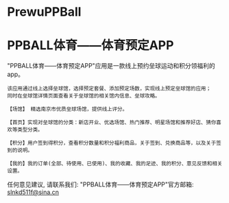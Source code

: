 # PrewuPPBall
# PPBALL体育——体育预定APP

  "PPBALL体育——体育预定APP"应用是一款线上预约垒球运动和积分领福利的app。
    
    该应用通过线上选择垒球馆，选择预定套餐、添加预定场数，实现线上预定垒球馆的应用；
    同时在垒球馆详情页面查看关于垒球馆的相关馆内信息、垒球攻略。
    
    【场馆】 精选南京市优质垒球场馆，提供线上评分。
    
    【首页】实现对垒球馆的分类：新店开业、优选场馆、热门推荐、明星场馆和推荐好店、猜你喜欢等类型分类。
    
    【积分】用户签到得积分，查看积分数量和积分福利商品，关于签到、兑换商品等，以及关于签到的说明。

    【我的】我的订单(全部、待使用、已使用)、我的收藏、我的足迹、我的积分、意见反馈和相关设置。

   任何意见建议, 请联系我们: 
   "PPBALL体育——体育预定APP"官方邮箱: slnkd511f@sina.cn
